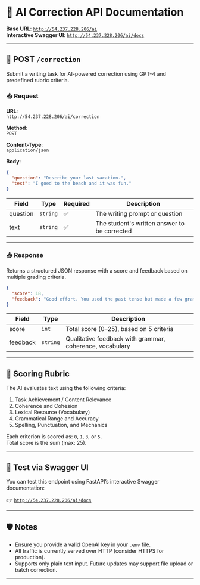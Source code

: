 # 📘 AI Correction API Documentation

**Base URL**: [`http://54.237.228.206/ai`](http://54.237.228.206/ai)  
**Interactive Swagger UI**: [`http://54.237.228.206/ai/docs`](http://54.237.228.206/ai/docs)

---

## 🔄 POST `/correction`

Submit a writing task for AI-powered correction using GPT-4 and predefined rubric criteria.

### 📥 Request

**URL**:  
`http://54.237.228.206/ai/correction`

**Method**:  
`POST`

**Content-Type**:  
`application/json`

**Body**:
```json
{
  "question": "Describe your last vacation.",
  "text": "I goed to the beach and it was fun."
}
```

| Field     | Type     | Required | Description                                  |
|-----------|----------|----------|----------------------------------------------|
| question  | `string` | ✅       | The writing prompt or question               |
| text      | `string` | ✅       | The student's written answer to be corrected |

---

### 📤 Response

Returns a structured JSON response with a score and feedback based on multiple grading criteria.

```json
{
  "score": 18,
  "feedback": "Good effort. You used the past tense but made a few grammar mistakes like 'goed' instead of 'went'."
}
```

| Field     | Type     | Description                                               |
|-----------|----------|-----------------------------------------------------------|
| score     | `int`    | Total score (0–25), based on 5 criteria                   |
| feedback  | `string` | Qualitative feedback with grammar, coherence, vocabulary |

---

## 📑 Scoring Rubric

The AI evaluates text using the following criteria:

1. Task Achievement / Content Relevance
2. Coherence and Cohesion
3. Lexical Resource (Vocabulary)
4. Grammatical Range and Accuracy
5. Spelling, Punctuation, and Mechanics

Each criterion is scored as: `0`, `1`, `3`, or `5`.  
Total score is the sum (max: 25).

---

## 🧪 Test via Swagger UI

You can test this endpoint using FastAPI’s interactive Swagger documentation:

👉 [`http://54.237.228.206/ai/docs`](http://54.237.228.206/ai/docs)

---

## 🛡️ Notes

- Ensure you provide a valid OpenAI key in your `.env` file.
- All traffic is currently served over HTTP (consider HTTPS for production).
- Supports only plain text input. Future updates may support file upload or batch correction.

---